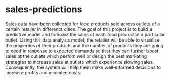 # sales-predictions
Sales data have been collected for food products sold across outlets of a certain retailer in differenct cities. The goal of this project is to build a predictive model and forecast the sales of each food product at a particular outlet. Using this data analysis model, the retailer will be able to visualize the properties of their products and the number of products they are going to need in response to expected demands so that they can further boost sales at the outlets which perfom well or design the best marketing strategies to increase sales at outlets which experience slowing sales. Consequently, the system will help them make well-informed decisions to increase profits and minimize costs.
